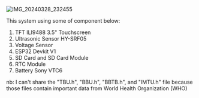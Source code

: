 ![IMG_20240328_232455](https://github.com/verojnnd/StuntingMeter_Early-Detection-for-Stunting/assets/113363724/511aa461-721b-41f3-9849-8bc64132c15b)


This system using some of component below: 

1. TFT ILI9488 3.5" Touchscreen
2. Ultrasonic Sensor HY-SRF05
3. Voltage Sensor
4. ESP32 Devkit V1
5. SD Card and   SD Card Module
6. RTC Module
7. Battery Sony VTC6


nb: I can't share the "TBU.h", "BBU.h", "BBTB.h", and "IMTU.h" file because those files contain important data from World Health Organization (WHO)
